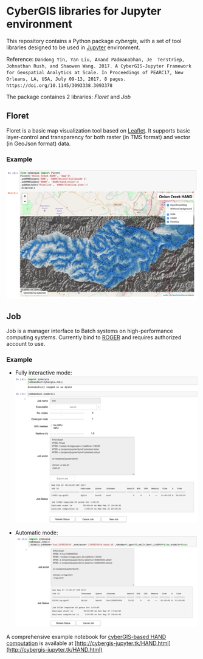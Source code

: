 # CyberGIS libraries for Jupyter environment

This repository contains a Python package *cybergis*, with a set of tool libraries designed to be used in [Jupyter](http://jupyter.org/) environment.

Reference: ```Dandong Yin, Yan Liu, Anand Padmanabhan, Je  Terstriep, Johnathan Rush, and Shaowen Wang. 2017. A CyberGIS-Jupyter Framework for Geospatial Analytics at Scale. In Proceedings of PEARC17, New Orleans, LA, USA, July 09-13, 2017, 8 pages. https://doi.org/10.1145/3093338.3093378```

The package containes 2 libraries: *Floret* and *Job*

## **Floret**

Floret is a basic map visualization tool based on [Leaflet](http://leafletjs.com/). It supports basic layer-control and transparency for both raster (in TMS format) and vector (in GeoJson format) data.

### Example

![](imgs/onion-vis.png)

## **Job**

Job is a manager interface to Batch systems on high-performance computing systems. Currently bind to [ROGER](https://wiki.ncsa.illinois.edu/display/ROGER/ROGER%3A+The+CyberGIS+Supercomputer) and requires authorized account to use.

### Example
- Fully interactive mode:
![](imgs/SingleJob_submit.png)

- Automatic mode:
![](imgs/onion-job.png)


A comprehensive example notebook for [cyberGIS-based HAND computation](https://github.com/cybergis/nfie-floodmap) is available at [http://cybergis-jupyter.tk/HAND.html](http://cybergis-jupyter.tk/HAND.html)
